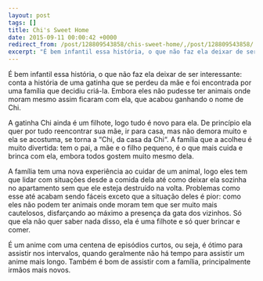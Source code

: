 ```yaml
---
layout: post
tags: []
title: Chi's Sweet Home
date: 2015-09-11 00:00:42 +0000
redirect_from: /post/128809543858/chis-sweet-home/,/post/128809543858/
excerpt: "É bem infantil essa história, o que não faz ela deixar de ser interessante: conta a história de uma gatinha que se perdeu da mãe e foi encontrada por uma família que decidiu criá-la. Embora eles não pudesse ter animais onde moram mesmo assim ficaram com ela, que acabou ganhando o nome de Chi."
---
```


É bem infantil essa história, o que não faz ela deixar de ser
interessante: conta a história de uma gatinha que se perdeu da mãe e foi
encontrada por uma família que decidiu criá-la. Embora eles não pudesse
ter animais onde moram mesmo assim ficaram com ela, que acabou ganhando
o nome de Chi.

A gatinha Chi ainda é um filhote, logo tudo é novo para ela. De
princípio ela quer por tudo reencontrar sua mãe, ir para casa, mas não
demora muito e ela se acostuma, se torna a “Chi, da casa da Chi“. A
família que a acolheu é muito divertida: tem o pai, a mãe e o filho
pequeno, é o que mais cuida e brinca com ela, embora todos gostem muito
mesmo dela.

A família tem uma nova experiência ao cuidar de um animal, logo eles tem
que lidar com situações desde a comida dela até como deixar ela sozinha
no apartamento sem que ele esteja destruído na volta. Problemas como
esse até acabam sendo fáceis exceto que a situação deles é pior: como
eles não podem ter animais onde moram tem que ser muito mais cautelosos,
disfarçando ao máximo a presença da gata dos vizinhos. Só que ela não
quer saber nada disso, ela é uma filhote e só quer brincar e comer.

É um anime com uma centena de episódios curtos, ou seja, é ótimo para
assistir nos intervalos, quando geralmente não há tempo para assistir um
anime mais longo. Também é bom de assistir com a família, principalmente
irmãos mais novos.


